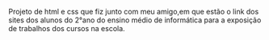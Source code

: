 Projeto de html e css que fiz junto com meu amigo,em que estão o link dos sites dos alunos do 2°ano do ensino médio de informática para a exposição de trabalhos dos cursos na escola.
